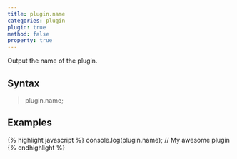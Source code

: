```yaml
---
title: plugin.name
categories: plugin
plugin: true
method: false
property: true
---
```

Output the name of the plugin.

## Syntax
> plugin.name;

## Examples
{% highlight javascript %}
console.log(plugin.name); // My awesome plugin
{% endhighlight %}
